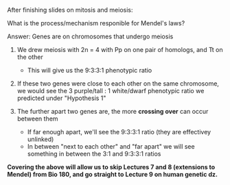 After finishing slides on mitosis and meiosis:

What is the process/mechanism responible for Mendel's laws?

Answer: Genes are on chromosomes that undergo meiosis

1.  We drew meiosis with 2n = 4 with Pp on one pair of homologs, and Tt on the
    other

    -   This will give us the 9:3:3:1 phenotypic ratio

2.  If these two genes were close to each other on the same chromosome,
    we would see the 3 purple/tall : 1 white/dwarf phenotypic ratio
    we predicted under "Hypothesis 1"

3.  The further apart two genes are, the more **crossing over** can occur
    between them
    -   If far enough apart, we'll see the 9:3:3:1 ratio (they are effectivey
        unlinked)
    -   In between "next to each other" and "far apart" we will see something
        in between the 3:1 and 9:3:3:1 ratios


**Covering the above will allow us to skip Lectures 7 and 8 (extensions to
Mendel) from Bio 180, and go straight to Lecture 9 on human genetic dz.**
